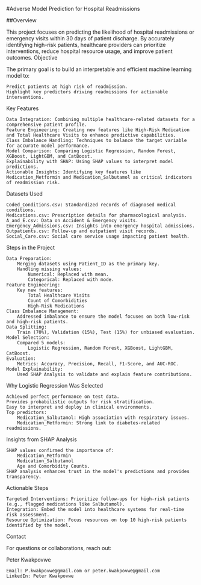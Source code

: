 #Adverse Model Prediction for Hospital Readmissions

##Overview

This project focuses on predicting the likelihood of hospital readmissions or emergency visits within 30 days of patient discharge. By accurately identifying high-risk patients, healthcare providers can prioritize interventions, reduce hospital resource usage, and improve patient outcomes.
Objective

The primary goal is to build an interpretable and efficient machine learning model to:

    Predict patients at high risk of readmission.
    Highlight key predictors driving readmissions for actionable interventions.

Key Features

    Data Integration: Combining multiple healthcare-related datasets for a comprehensive patient profile.
    Feature Engineering: Creating new features like High-Risk Medication and Total Healthcare Visits to enhance predictive capabilities.
    Class Imbalance Handling: Techniques to balance the target variable for accurate model performance.
    Model Comparison: Comparing Logistic Regression, Random Forest, XGBoost, LightGBM, and CatBoost.
    Explainability with SHAP: Using SHAP values to interpret model predictions.
    Actionable Insights: Identifying key features like Medication_Metformin and Medication_Salbutamol as critical indicators of readmission risk.

Datasets Used

    Coded_Conditions.csv: Standardized records of diagnosed medical conditions.
    Medications.csv: Prescription details for pharmacological analysis.
    A_and_E.csv: Data on Accident & Emergency visits.
    Emergency_Admissions.csv: Insights into emergency hospital admissions.
    Outpatients.csv: Follow-up and outpatient visit records.
    Social_Care.csv: Social care service usage impacting patient health.

Steps in the Project

    Data Preparation:
        Merging datasets using Patient_ID as the primary key.
        Handling missing values:
            Numerical: Replaced with mean.
            Categorical: Replaced with mode.
    Feature Engineering:
        Key new features:
            Total Healthcare Visits
            Count of Comorbidities
            High-Risk Medications
    Class Imbalance Management:
        Addressed imbalance to ensure the model focuses on both low-risk and high-risk patients.
    Data Splitting:
        Train (70%), Validation (15%), Test (15%) for unbiased evaluation.
    Model Selection:
        Compared 5 models:
            Logistic Regression, Random Forest, XGBoost, LightGBM, CatBoost.
    Evaluation:
        Metrics: Accuracy, Precision, Recall, F1-Score, and AUC-ROC.
    Model Explainability:
        Used SHAP Analysis to validate and explain feature contributions.

Why Logistic Regression Was Selected

    Achieved perfect performance on test data.
    Provides probabilistic outputs for risk stratification.
    Easy to interpret and deploy in clinical environments.
    Top predictors:
        Medication_Salbutamol: High association with respiratory issues.
        Medication_Metformin: Strong link to diabetes-related readmissions.

Insights from SHAP Analysis

    SHAP values confirmed the importance of:
        Medication_Metformin
        Medication_Salbutamol
        Age and Comorbidity Counts.
    SHAP analysis enhances trust in the model's predictions and provides transparency.

Actionable Steps

    Targeted Interventions: Prioritize follow-ups for high-risk patients (e.g., flagged medications like Salbutamol).
    Integration: Embed the model into healthcare systems for real-time risk assessment.
    Resource Optimization: Focus resources on top 10 high-risk patients identified by the model.

Contact

For questions or collaborations, reach out:

Peter Kwakpovwe

    Email: P.kwakpovwe@gmail.com or peter.kwakpovwe@gmail.com
    LinkedIn: Peter Kwakpovwe
